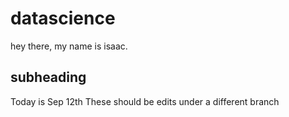 # datascience
hey there, my name is isaac.
## subheading
Today is Sep 12th
These should be edits under a different branch
